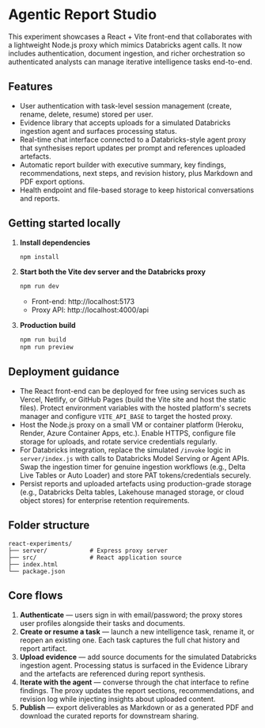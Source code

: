 # Agentic Report Studio

This experiment showcases a React + Vite front-end that collaborates with a lightweight Node.js proxy which mimics Databricks agent calls. It now includes authentication, document ingestion, and richer orchestration so authenticated analysts can manage iterative intelligence tasks end-to-end.

## Features

- User authentication with task-level session management (create, rename, delete, resume) stored per user.
- Evidence library that accepts uploads for a simulated Databricks ingestion agent and surfaces processing status.
- Real-time chat interface connected to a Databricks-style agent proxy that synthesises report updates per prompt and references uploaded artefacts.
- Automatic report builder with executive summary, key findings, recommendations, next steps, and revision history, plus Markdown and PDF export options.
- Health endpoint and file-based storage to keep historical conversations and reports.

## Getting started locally

1. **Install dependencies**

   ```bash
   npm install
   ```

2. **Start both the Vite dev server and the Databricks proxy**

   ```bash
   npm run dev
   ```

   - Front-end: http://localhost:5173
   - Proxy API: http://localhost:4000/api

3. **Production build**

   ```bash
   npm run build
   npm run preview
   ```

## Deployment guidance

- The React front-end can be deployed for free using services such as Vercel, Netlify, or GitHub Pages (build the Vite site and host the static files). Protect environment variables with the hosted platform's secrets manager and configure `VITE_API_BASE` to target the hosted proxy.
- Host the Node.js proxy on a small VM or container platform (Heroku, Render, Azure Container Apps, etc.). Enable HTTPS, configure file storage for uploads, and rotate service credentials regularly.
- For Databricks integration, replace the simulated `/invoke` logic in `server/index.js` with calls to Databricks Model Serving or Agent APIs. Swap the ingestion timer for genuine ingestion workflows (e.g., Delta Live Tables or Auto Loader) and store PAT tokens/credentials securely.
- Persist reports and uploaded artefacts using production-grade storage (e.g., Databricks Delta tables, Lakehouse managed storage, or cloud object stores) for enterprise retention requirements.

## Folder structure

```
react-experiments/
├── server/            # Express proxy server
├── src/               # React application source
├── index.html
└── package.json
```

## Core flows

1. **Authenticate** — users sign in with email/password; the proxy stores user profiles alongside their tasks and documents.
2. **Create or resume a task** — launch a new intelligence task, rename it, or reopen an existing one. Each task captures the full chat history and report artifact.
3. **Upload evidence** — add source documents for the simulated Databricks ingestion agent. Processing status is surfaced in the Evidence Library and the artefacts are referenced during report synthesis.
4. **Iterate with the agent** — converse through the chat interface to refine findings. The proxy updates the report sections, recommendations, and revision log while injecting insights about uploaded content.
5. **Publish** — export deliverables as Markdown or as a generated PDF and download the curated reports for downstream sharing.

